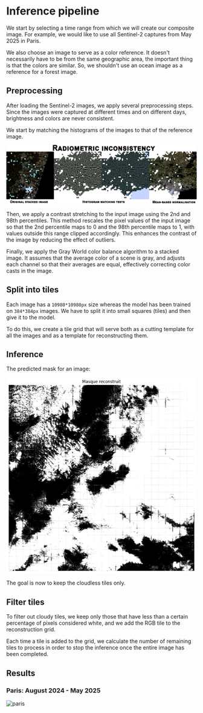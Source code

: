 # Inference pipeline

We start by selecting a time range from which we will create our composite image.
For example, we would like to use all Sentinel-2 captures from May 2025 in Paris.

We also choose an image to serve as a color reference. It doesn't necessarily have to be from the same geographic area, the important thing is that the colors are similar.
So, we shouldn't use an ocean image as a reference for a forest image.

## Preprocessing

After loading the Sentinel-2 images, we apply several preprocessing steps.
Since the images were captured at different times and on different days, brightness and colors are never consistent.

We start by matching the histograms of the images to that of the reference image.

![histogram](images/radiometric_inconsistency.jpg)

Then, we apply a contrast stretching to the input image using the 2nd and 98th percentiles.
This method rescales the pixel values of the input image so that the 2nd percentile maps to 0 and the 98th percentile maps to 1, with values outside this range clipped accordingly.
This enhances the contrast of the image by reducing the effect of outliers.

Finally, we apply the Gray World color balance algorithm to a stacked image.
It assumes that the average color of a scene is gray, and adjusts each channel so that their averages are equal, effectively correcting color casts in the image.

## Split into tiles

Each image has a `10980*10980px` size whereas the model has been trained on `384*384px` images.
We have to split it into small squares (tiles) and then give it to the model.

To do this, we create a tile grid that will serve both as a cutting template for all the images and as a template for reconstructing them.

## Inference

The predicted mask for an image:

![inference_mask](images/inference_mask_0.png)

The goal is now to keep the cloudless tiles only.

## Filter tiles

To filter out cloudy tiles, we keep only those that have less than a certain percentage of pixels considered white, and we add the RGB tile to the reconstruction grid.

Each time a tile is added to the grid, we calculate the number of remaining tiles to process in order to stop the inference once the entire image has been completed.

## Results

### Paris: August 2024 - May 2025

![paris](images/predictions_paris.gif)
